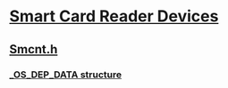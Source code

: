 # [Smart Card Reader Devices](../_smartcrd/index.md)
## [Smcnt.h](index.md)
### [_OS_DEP_DATA structure](../smcnt/ns-smcnt-_os_dep_data.md)
